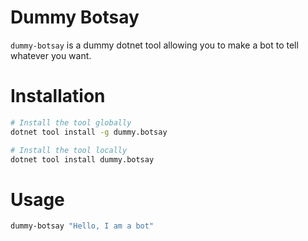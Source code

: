 # Dummy Botsay

`dummy-botsay` is a dummy dotnet tool allowing you to make a bot to tell whatever you want.

# Installation

```bash
# Install the tool globally
dotnet tool install -g dummy.botsay

# Install the tool locally
dotnet tool install dummy.botsay
```


# Usage

```bash
dummy-botsay "Hello, I am a bot"
```


